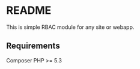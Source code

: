 README
======

This is simple RBAC module for any site or webapp.

Requirements
------------
Composer
PHP >= 5.3
